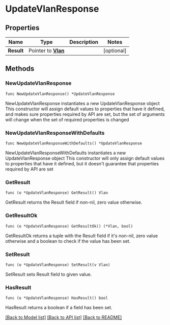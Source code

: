 # UpdateVlanResponse

## Properties

Name | Type | Description | Notes
------------ | ------------- | ------------- | -------------
**Result** | Pointer to [**Vlan**](Vlan.md) |  | [optional] 

## Methods

### NewUpdateVlanResponse

`func NewUpdateVlanResponse() *UpdateVlanResponse`

NewUpdateVlanResponse instantiates a new UpdateVlanResponse object
This constructor will assign default values to properties that have it defined,
and makes sure properties required by API are set, but the set of arguments
will change when the set of required properties is changed

### NewUpdateVlanResponseWithDefaults

`func NewUpdateVlanResponseWithDefaults() *UpdateVlanResponse`

NewUpdateVlanResponseWithDefaults instantiates a new UpdateVlanResponse object
This constructor will only assign default values to properties that have it defined,
but it doesn't guarantee that properties required by API are set

### GetResult

`func (o *UpdateVlanResponse) GetResult() Vlan`

GetResult returns the Result field if non-nil, zero value otherwise.

### GetResultOk

`func (o *UpdateVlanResponse) GetResultOk() (*Vlan, bool)`

GetResultOk returns a tuple with the Result field if it's non-nil, zero value otherwise
and a boolean to check if the value has been set.

### SetResult

`func (o *UpdateVlanResponse) SetResult(v Vlan)`

SetResult sets Result field to given value.

### HasResult

`func (o *UpdateVlanResponse) HasResult() bool`

HasResult returns a boolean if a field has been set.


[[Back to Model list]](../README.md#documentation-for-models) [[Back to API list]](../README.md#documentation-for-api-endpoints) [[Back to README]](../README.md)


